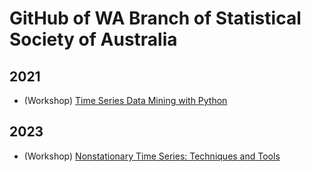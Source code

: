 # GitHub of WA Branch of Statistical Society of Australia

## 2021
- (Workshop) [Time Series Data Mining with Python](https://statsocwa.github.io/Py_TimeSeries/)

## 2023
- (Workshop) [Nonstationary Time Series: Techniques and Tools](https://statsocwa.github.io/2023-workshop-nonstationary-ts/)
